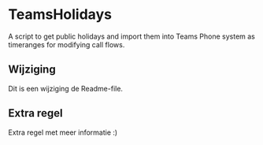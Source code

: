 # TeamsHolidays
A script to get public holidays and import them into Teams Phone system as timeranges for modifying call flows. 

## Wijziging
Dit is een wijziging de Readme-file. 

## Extra regel
Extra regel met meer informatie :)